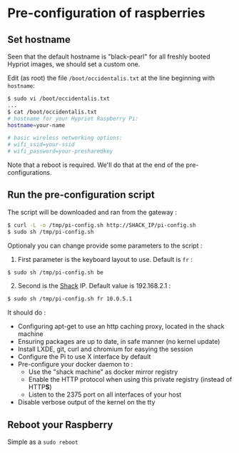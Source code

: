 # Pre-configuration of raspberries

## Set hostname

Seen that the default hostname is "black-pearl" for all freshly booted Hypriot images, we should set a custom one.

Edit (as root) the file ```/boot/occidentalis.txt``` at the line beginning with ```hostname```:
```bash
$ sudo vi /boot/occidentalis.txt
...
$ cat /boot/occidentalis.txt 
# hostname for your Hypriot Raspberry Pi:
hostname=your-name

# basic wireless networking options:
# wifi_ssid=your-ssid
# wifi_password=your-presharedkey
```

Note that a reboot is required. We'll do that at the end of the pre-configurations.

## Run the pre-configuration script

The script will be downloaded and ran from the gateway :
```bash
$ curl -L -o /tmp/pi-config.sh http://SHACK_IP/pi-config.sh
$ sudo sh /tmp/pi-config.sh
```

Optionaly you can change provide some parameters to the script :
1. First parameter is the keyboard layout to use. Default is ```fr``` :
```bash
$ sudo sh /tmp/pi-config.sh be
```

2. Second is the [Shack](../shack/) IP. Default value is 192.168.2.1 :
```bash
$ sudo sh /tmp/pi-config.sh fr 10.0.5.1
```

It should do :
* Configuring apt-get to use an http caching proxy, located in the shack machine
* Ensuring packages are up to date, in safe manner (no kernel update)
* Install LXDE, git, curl and chromium for easying the session
* Configure the Pi to use X interface by default
* Pre-configure your docker daemon to :
  - Use the "shack machine" as docker mirror registry
  - Enable the HTTP protocol when using this private registry (instead of HTTP**S**)
  - Listen to the 2375 port on all interfaces of your host
* Disable verbose output of the kernel on the tty

## Reboot your Raspberry

Simple as a ```sudo reboot```
